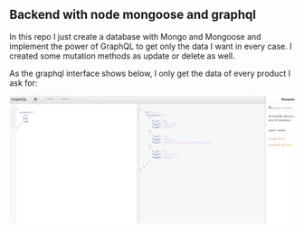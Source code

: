 ## Backend with node mongoose and graphql

In this repo I just create a database with Mongo and Mongoose and implement the power of GraphQL to get only the data I want in every case. I created some mutation methods as update or delete as well.

As the graphql interface shows below, I only get the data of every product I ask for:

![screenshot](./assets/screenshot.PNG)